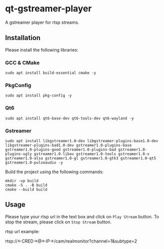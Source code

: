# qt-gstreamer-player
A gstreamer player for rtsp streams.

## Installation
Please install the following libraries:

### GCC & CMake
``` shell
sudo apt install build-essential cmake -y
```

### PkgConfig
``` shell
sudo apt install pkg-config -y
```

### Qt6
``` shell
sudo apt install qt6-base-dev qt6-tools-dev qt6-wayland -y 
```

### Gstreamer
``` shell
sudo apt install libgstreamer1.0-dev libgstreamer-plugins-base1.0-dev libgstreamer-plugins-bad1.0-dev gstreamer1.0-plugins-base gstreamer1.0-plugins-good gstreamer1.0-plugins-bad gstreamer1.0-plugins-ugly gstreamer1.0-libav gstreamer1.0-tools gstreamer1.0-x gstreamer1.0-alsa gstreamer1.0-gl gstreamer1.0-gtk3 gstreamer1.0-qt5 gstreamer1.0-pulseaudio -y
```

Build the project using the following commands:
``` shell
mkdir -vp build
cmake -S . -B build
cmake --build build
```


## Usage
Please type your rtsp url in the text box and click on `Play Stream` button. To stop the stream, please click on `Stop Stream` button.

rtsp url example:

rtsp://<-CRED->@<-IP->/cam/realmonitor?channel=1&subtype=2